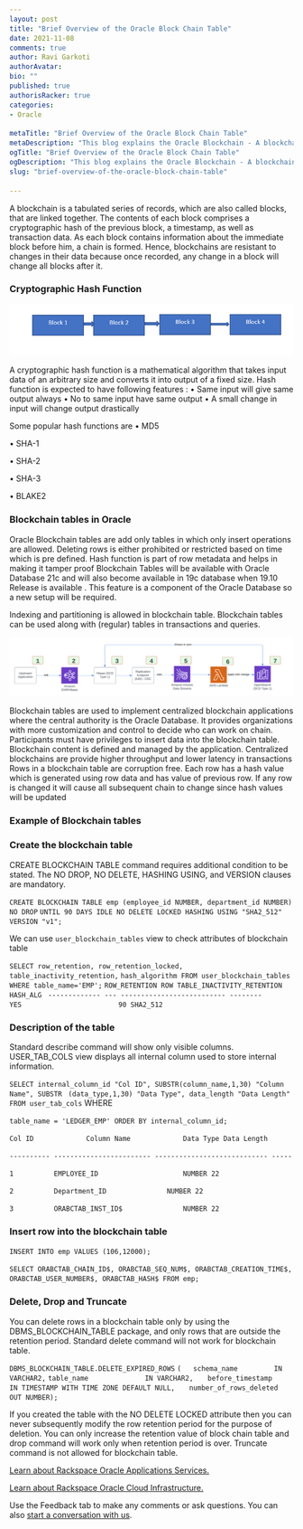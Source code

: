```yaml
---
layout: post
title: "Brief Overview of the Oracle Block Chain Table"
date: 2021-11-08
comments: true
author: Ravi Garkoti
authorAvatar: 
bio: ""
published: true
authorisRacker: true
categories: 
- Oracle

metaTitle: "Brief Overview of the Oracle Block Chain Table"
metaDescription: "This blog explains the Oracle Blockchain - A blockchain is a tabulated series of records, which are also called blocks, that are linked together. The contents of each block comprises a cryptographic hash of the previous block, a timestamp, as well as transaction data."
ogTitle: "Brief Overview of the Oracle Block Chain Table"
ogDescription: "This blog explains the Oracle Blockchain - A blockchain is a tabulated series of records, which are also called blocks, that are linked together. The contents of each block comprises a cryptographic hash of the previous block, a timestamp, as well as transaction data."
slug: "brief-overview-of-the-oracle-block-chain-table" 

---
```


A blockchain is a tabulated series of records, which are also called blocks, that are linked together. The contents of each block comprises a cryptographic hash of the previous block, a timestamp, as well as transaction data.
As each block contains information about the immediate block before him, a chain is formed. Hence, blockchains are resistant to changes in their data because once recorded, any change in a block will change all blocks after it.

<!--more-->

### Cryptographic Hash Function 

<img src=Picture1.png title="" alt="">

A cryptographic hash function is a mathematical algorithm that takes input data of an arbitrary size and converts it into output of a fixed size. 
Hash function is expected to have following features :
•	Same input will give same output always
•	No to same input have same output 
•	A small change in input will change output drastically

Some popular hash functions are 
•	MD5

•	SHA-1

•	SHA-2

•	SHA-3

•	BLAKE2

### Blockchain tables in Oracle
Oracle Blockchain tables are add only tables in which only insert operations are allowed. Deleting rows is either prohibited or restricted based on time which is pre defined. Hash function is part of  row metadata and helps in making it tamper proof
Blockchain Tables will be available with Oracle Database 21c and will also become available in 19c database when 19.10 Release is available .
This feature is a component of the Oracle Database so a new setup will be required.

Indexing and partitioning is allowed in blockchain table. 
Blockchain tables can be used along with (regular) tables in transactions and queries.

<img src=Picture2.png title="" alt="">

Blockchain tables are used to implement centralized blockchain applications where the central authority is the Oracle Database. It provides organizations with more customization and control to  decide who can work on chain. Participants must have privileges to insert data into the blockchain table. Blockchain content  is defined and managed by the application. Centralized blockchains are provide higher throughput and lower latency in transactions 
Rows in a blockchain table are corruption free. Each row has a hash value which is generated using row data and has value of previous row. If any row is changed it will cause all subsequent chain to change since hash values will be updated

### Example of Blockchain tables 

### Create the blockchain table 
CREATE BLOCKCHAIN TABLE command  requires additional condition to be stated. The NO DROP, NO DELETE, HASHING USING, and VERSION clauses are mandatory.

`CREATE BLOCKCHAIN TABLE emp (employee_id NUMBER, department_id NUMBER) NO DROP` `UNTIL 90 DAYS IDLE NO DELETE LOCKED HASHING USING "SHA2_512" VERSION "v1";`

We can use `user_blockchain_tables` view to check attributes of blockchain table

`SELECT row_retention, row_retention_locked, table_inactivity_retention,` `hash_algorithm FROM user_blockchain_tables WHERE table_name='EMP';` 
`ROW_RETENTION ROW TABLE_INACTIVITY_RETENTION HASH_ALG `
`------------- --- -------------------------- --------` 
`               YES                        90 SHA2_512`

### Description of the table

Standard describe command will show only visible columns. USER_TAB_COLS view displays all internal column used to store internal information.

`SELECT internal_column_id "Col ID", SUBSTR(column_name,1,30) "Column Name", SUBSTR`
` (data_type,1,30) "Data Type", data_length "Data Length" FROM user_tab_cols` WHERE 

`table_name = 'LEDGER_EMP' ORDER BY internal_column_id;` 

`Col ID 			Column Name    			Data Type Data Length `

`---------- ------------------------ ---------------------------- -----` 

`1 			EMPLOYEE_ID 					NUMBER 22 `

`2 			Department_ID 				NUMBER 22` 

`3 			ORABCTAB_INST_ID$ 				NUMBER 22`

### Insert row into the blockchain table

`INSERT INTO emp VALUES (106,12000);`

`SELECT ORABCTAB_CHAIN_ID$, ORABCTAB_SEQ_NUM$, ORABCTAB_CREATION_TIME$,`
`ORABCTAB_USER_NUMBER$, ORABCTAB_HASH$ FROM emp;`

### Delete, Drop and Truncate
You can delete rows in a blockchain table only by using the DBMS_BLOCKCHAIN_TABLE package, and only rows that are outside the retention period. Standard delete command will not work for blockchain table.

`DBMS_BLOCKCHAIN_TABLE.DELETE_EXPIRED_ROWS`
`(   schema_name 		 IN VARCHAR2,`
`table_name 	         IN VARCHAR2,` 
`   before_timestamp 	   IN TIMESTAMP WITH TIME ZONE DEFAULT NULL,`
`   number_of_rows_deleted     OUT NUMBER);`

If you created the table with the NO DELETE LOCKED attribute then you can never subsequently modify the row retention period for the purpose of deletion. 
You can only increase the retention value of block chain table and drop command will work only when retention period is over. 
Truncate command is not allowed for blockchain table.



<a class="cta purple" id="cta" href="https://www.rackspace.com/applications/oracle">Learn about Rackspace Oracle Applications Services.</a>

<a class="cta purple" id="cta" href="https://www.rackspace.com/cloud/oracle"> Learn about Rackspace Oracle Cloud Infrastructure.</a>


Use the Feedback tab to make any comments or ask questions. You can also
[start a conversation with us](https://www.rackspace.com/contact).
